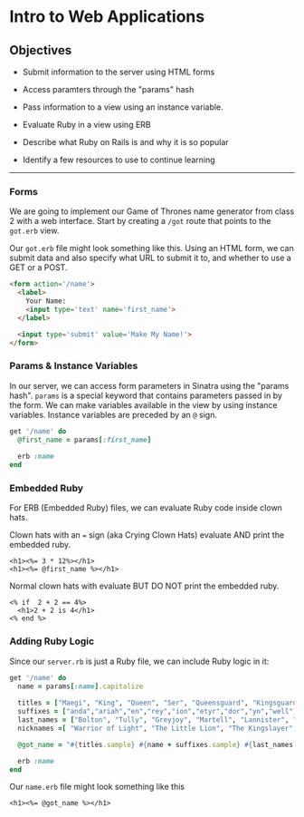 # Intro to Web Applications

## Objectives

- Submit information to the server using HTML forms
- Access paramters through the "params" hash
- Pass information to a view using an instance variable.
- Evaluate Ruby in a view using ERB

- Describe what Ruby on Rails is and why it is so popular
- Identify a few resources to use to continue learning

---

### Forms

We are going to implement our Game of Thrones name generator from class 2 with a web interface. Start by creating a `/got` route that points to the `got.erb` view.

Our `got.erb` file might look something like this. Using an HTML form, we can submit data and also specify what URL to submit it to, and whether to use a GET or a POST.

```html
<form action='/name'>
  <label>
    Your Name:
    <input type='text' name='first_name'>
  </label>

  <input type='submit' value='Make My Name!'>
</form>
```

### Params & Instance Variables

In our server, we can access form parameters in Sinatra using the "params hash". `params` is a special keyword that contains parameters passed in by the form. We can make variables available in the view by using instance variables. Instance variables are preceded by an `@` sign.

```ruby
get '/name' do
  @first_name = params[:first_name]
  
  erb :name
end
```

### Embedded Ruby

For ERB (Embedded Ruby) files, we can evaluate Ruby code inside clown hats.

Clown hats with an `=` sign (aka Crying Clown Hats) evaluate AND print the embedded ruby.
```erb
<h1><%= 3 * 12%></h1>
<h1><%= @first_name %></h1>
```

Normal clown hats with evaluate BUT DO NOT print the embedded ruby.
```erb
<% if  2 + 2 == 4%>
  <h1>2 + 2 is 4</h1>
<% end %>
```

### Adding Ruby Logic

Since our `server.rb` is just a Ruby file, we can include Ruby logic in it:

```ruby
get '/name' do
  name = params[:name].capitalize
  
  titles = ["Maegi", "King", "Queen", "Ser", "Queensguard", "Kingsguard", "Wildling", "Khaleesi ", "Khal"]
  suffixes = ["anda","ariah","en","rey","ion","etyr","dor","yn","well","annis","go","dry","sei","ark","heon","ansa","ae"]
  last_names = ["Bolton", "Tully", "Greyjoy", "Martell", "Lannister", "Mormont", "Stark", "Baelish", "Clegane", "Arryn", "Frey", "Targaryen"]
  nicknames =[ "Warrior of Light", "The Little Lion", "The Kingslayer", "Warden of the North", "The Young Wolf", "Master of Whisperers", "First Sword of Braavos", "Protector of the Realm", "The Last Dragon", "The Brave Companion", "Master of Coin"]

  @got_name = "#{titles.sample} #{name + suffixes.sample} #{last_names.sample} #{nicknames.sample}"

  erb :name
end
```

Our `name.erb` file might look something like this

```erb
<h1><%= @got_name %></h1>
```